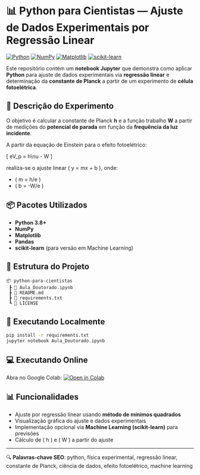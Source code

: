 # 📊 Python para Cientistas — Ajuste de Dados Experimentais por Regressão Linear

[![Python](https://img.shields.io/badge/Python-3.8%2B-blue)](https://www.python.org/)
[![NumPy](https://img.shields.io/badge/NumPy-1.21%2B-orange)](https://numpy.org/)
[![Matplotlib](https://img.shields.io/badge/Matplotlib-3.4%2B-brightgreen)](https://matplotlib.org/)
[![scikit-learn](https://img.shields.io/badge/scikit--learn-1.0%2B-red)](https://scikit-learn.org/)

Este repositório contém um **notebook Jupyter** que demonstra como aplicar **Python** para ajuste de dados experimentais via **regressão linear** e determinação da **constante de Planck** a partir de um experimento de **célula fotoelétrica**.

## 🧪 Descrição do Experimento
O objetivo é calcular a constante de Planck **h** e a função trabalho **W** a partir de medições do **potencial de parada** em função da **frequência da luz incidente**.  

A partir da equação de Einstein para o efeito fotoelétrico:

\[
eV_p = h\nu - W
\]

realiza-se o ajuste linear \( y = mx + b \), onde:
- \( m = h/e \)  
- \( b = -W/e \)  

## 📦 Pacotes Utilizados
- **Python 3.8+**
- **NumPy**
- **Matplotlib**
- **Pandas**
- **scikit-learn** (para versão em Machine Learning)

## 📂 Estrutura do Projeto
```
📦 python-para-cientistas
 ┣ 📜 Aula_Doutorado.ipynb
 ┣ 📜 README.md
 ┣ 📜 requirements.txt
 ┗ 📜 LICENSE
```

## 🚀 Executando Localmente
```bash
pip install -r requirements.txt
jupyter notebook Aula_Doutorado.ipynb
```

## 💻 Executando Online
Abra no Google Colab:
[![Open in Colab](https://colab.research.google.com/assets/colab-badge.svg)](
https://colab.research.google.com/github/SEU_USUARIO/python-para-cientistas/blob/main/Aula_Doutorado.ipynb)

## 📊 Funcionalidades
- Ajuste por regressão linear usando **método de mínimos quadrados**
- Visualização gráfica do ajuste e dados experimentais
- Implementação opcional via **Machine Learning (scikit-learn)** para previsões
- Cálculo de \( h \) e \( W \) a partir do ajuste

---

🔍 **Palavras-chave SEO**: python, física experimental, regressão linear, constante de Planck, ciência de dados, efeito fotoelétrico, machine learning
